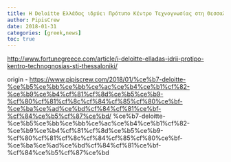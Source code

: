 ```yaml
---
title: Η Deloitte Ελλάδας ιδρύει Πρότυπο Κέντρο Τεχνογνωσίας στη Θεσσαλονίκη
author: PipisCrew
date: 2018-01-31
categories: [greek,news]
toc: true
---
```


http://www.fortunegreece.com/article/i-deloitte-elladas-idrii-protipo-kentro-technognosias-sti-thessaloniki/

origin - https://www.pipiscrew.com/2018/01/%ce%b7-deloitte-%ce%b5%ce%bb%ce%bb%ce%ac%ce%b4%ce%b1%cf%82-%ce%b9%ce%b4%cf%81%cf%8d%ce%b5%ce%b9-%cf%80%cf%81%cf%8c%cf%84%cf%85%cf%80%ce%bf-%ce%ba%ce%ad%ce%bd%cf%84%cf%81%ce%bf-%cf%84%ce%b5%cf%87%ce%bd/ %ce%b7-deloitte-%ce%b5%ce%bb%ce%bb%ce%ac%ce%b4%ce%b1%cf%82-%ce%b9%ce%b4%cf%81%cf%8d%ce%b5%ce%b9-%cf%80%cf%81%cf%8c%cf%84%cf%85%cf%80%ce%bf-%ce%ba%ce%ad%ce%bd%cf%84%cf%81%ce%bf-%cf%84%ce%b5%cf%87%ce%bd